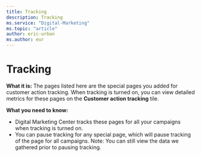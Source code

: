 ```yaml
---
title: Tracking
description: Tracking
ms.service: "Digital-Marketing"
ms.topic: "article"
author: eric-urban
ms.author: eur
---
```


# Tracking

**What it is:**  The pages listed here are the special pages you added for customer action tracking. When tracking is turned on, you can view detailed metrics for these pages on the **Customer action tracking** tile.

**What you need to know:**
- Digital Marketing Center tracks these pages for all your campaigns when tracking is turned on.
- You can pause tracking for any special page, which will pause tracking of the page for all campaigns. Note: You can still view the data we gathered prior to pausing tracking.


